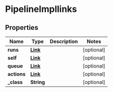 

# PipelineImpllinks

## Properties

Name | Type | Description | Notes
------------ | ------------- | ------------- | -------------
**runs** | [**Link**](Link.md) |  |  [optional]
**self** | [**Link**](Link.md) |  |  [optional]
**queue** | [**Link**](Link.md) |  |  [optional]
**actions** | [**Link**](Link.md) |  |  [optional]
**_class** | **String** |  |  [optional]




